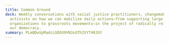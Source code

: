 ```yaml
---
title: Common Ground
deck: Weekly conversations with social justice practitioners, changemakers, and
  activists on how we can mobilize daily actions—from supporting large
  organizations to grassroots movements—in the project of radically reimagining
  our democracy.
summary: PLmQDwVpMadcLGDOX9VN3sGTh2VYT4RJGY
---
```

